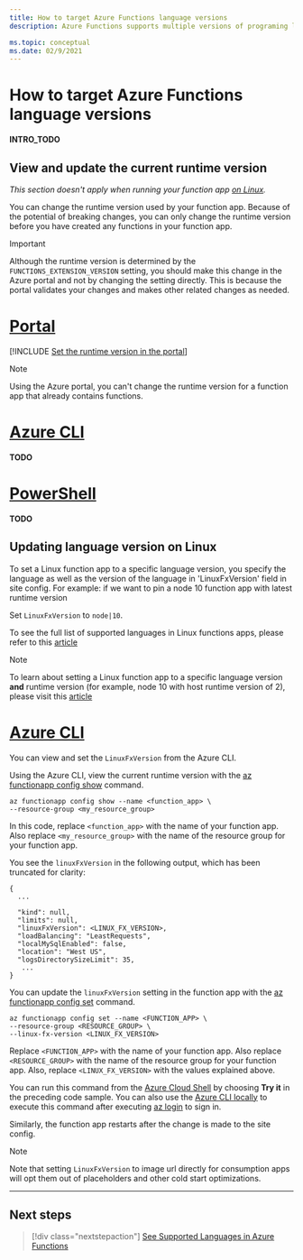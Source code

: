 ```yaml
---
title: How to target Azure Functions language versions
description: Azure Functions supports multiple versions of programing languages. Learn how to specify the languages runtime of a function app hosted in Azure.

ms.topic: conceptual
ms.date: 02/9/2021
---
```


# How to target Azure Functions language versions

__INTRO_TODO__

## View and update the current runtime version

_This section doesn't apply when running your function app [on Linux](#manual-version-updates-on-linux)._

You can change the runtime version used by your function app. Because of the potential of breaking changes, you can only change the runtime version before you have created any functions in your function app. 

> [!IMPORTANT]
> Although the runtime version is determined by the `FUNCTIONS_EXTENSION_VERSION` setting, you should make this change in the Azure portal and not by changing the setting directly. This is because the portal validates your changes and makes other related changes as needed.

# [Portal](#tab/portal)

[!INCLUDE [Set the runtime version in the portal](../../includes/functions-view-update-language-version-portal.md)]

> [!NOTE]
> Using the Azure portal, you can't change the runtime version for a function app that already contains functions.

# [Azure CLI](#tab/azurecli)

__TODO__

# [PowerShell](#tab/powershell)
__TODO__





## Updating language version on Linux

To set a Linux function app to a specific language version, you specify the language as well as the version of the language in 'LinuxFxVersion' field in site config. For example: if we want to pin a node 10 function app with latest runtime version

Set `LinuxFxVersion` to `node|10`.

To see the full list of supported languages in Linux functions apps, please refer to this [article](./supported-languages.md)

> [!NOTE]
To learn about setting a Linux function app to a specific language version __and__ runtime version (for example, node 10 with host runtime version of 2), please visit this [article](./set-runtime-version.md#manual-version-updates-on-linux) 

# [Azure CLI](#tab/azurecli-linux)

You can view and set the `LinuxFxVersion` from the Azure CLI.  

Using the Azure CLI, view the current runtime version with the [az functionapp config show](/cli/azure/functionapp/config) command.

```azurecli-interactive
az functionapp config show --name <function_app> \
--resource-group <my_resource_group>
```

In this code, replace `<function_app>` with the name of your function app. Also replace `<my_resource_group>` with the name of the resource group for your function app. 

You see the `linuxFxVersion` in the following output, which has been truncated for clarity:

```output
{
  ...

  "kind": null,
  "limits": null,
  "linuxFxVersion": <LINUX_FX_VERSION>,
  "loadBalancing": "LeastRequests",
  "localMySqlEnabled": false,
  "location": "West US",
  "logsDirectorySizeLimit": 35,
   ...
}
```

You can update the `linuxFxVersion` setting in the function app with the [az functionapp config set](/cli/azure/functionapp/config) command.

```azurecli-interactive
az functionapp config set --name <FUNCTION_APP> \
--resource-group <RESOURCE_GROUP> \
--linux-fx-version <LINUX_FX_VERSION>
```

Replace `<FUNCTION_APP>` with the name of your function app. Also replace `<RESOURCE_GROUP>` with the name of the resource group for your function app. Also, replace `<LINUX_FX_VERSION>` with the values explained above.

You can run this command from the [Azure Cloud Shell](../cloud-shell/overview.md) by choosing **Try it** in the preceding code sample. You can also use the [Azure CLI locally](/cli/azure/install-azure-cli) to execute this command after executing [az login](/cli/azure/reference-index#az-login) to sign in.


Similarly, the function app restarts after the change is made to the site config.

> [!NOTE]
> Note that setting `LinuxFxVersion` to image url directly for consumption apps will opt them out of placeholders and other cold start optimizations.

---

## Next steps


> [!div class="nextstepaction"]
> [See Supported Languages in Azure Functions](./supported-languages.md)
